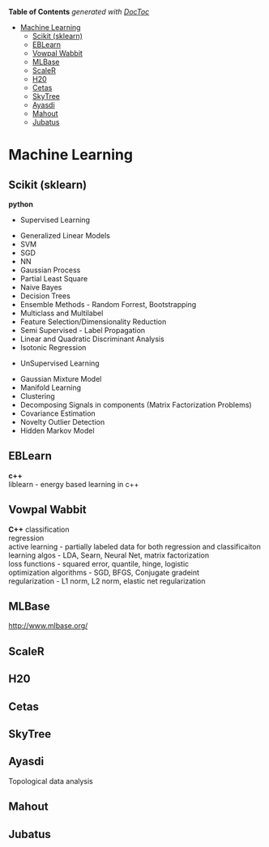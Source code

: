 **Table of Contents**  *generated with [DocToc](http://doctoc.herokuapp.com/)*

- [Machine Learning](#machine-learning)
	- [Scikit (sklearn)](#scikit-sklearn)
	- [EBLearn](#eblearn)
	- [Vowpal Wabbit](#vowpal-wabbit)
	- [MLBase](#mlbase)
	- [ScaleR](#scaler)
	- [H20](#h20)
	- [Cetas](#cetas)
	- [SkyTree](#skytree)
	- [Ayasdi](#ayasdi)
	- [Mahout](#mahout)
	- [Jubatus](#jubatus)

Machine Learning
================

Scikit (sklearn)
----------------
__python__  

* Supervised Learning
 - Generalized Linear Models
 - SVM
 - SGD
 - NN
 - Gaussian Process
 - Partial Least Square
 - Naive Bayes
 - Decision Trees
 - Ensemble Methods - Random Forrest, Bootstrapping
 - Multiclass and Multilabel
 - Feature Selection/Dimensionality Reduction
 - Semi Supervised - Label Propagation
 - Linear and Quadratic Discriminant Analysis
 - Isotonic Regression

* UnSupervised Learning
 - Gaussian Mixture Model
 - Manifold Learning
 - Clustering
 - Decomposing Signals in components (Matrix Factorization Problems)
 - Covariance Estimation
 - Novelty Outlier Detection
 - Hidden Markov Model

EBLearn
-------
__c++__  
liblearn - energy based learning in c++  

Vowpal Wabbit
-------------
__C++__
classification  
regression  
active learning - partially labeled data for both regression and classificaiton  
learning algos - LDA, Searn, Neural Net, matrix factorization  
loss functions - squared error, quantile, hinge, logistic  
optimization algorithms - SGD, BFGS, Conjugate gradeint  
regularization - L1 norm, L2 norm, elastic net regularization  

MLBase
------
http://www.mlbase.org/

ScaleR
------

H20
---

Cetas
-----

SkyTree
-------

Ayasdi
------
Topological data analysis  

Mahout
------

Jubatus
-------
